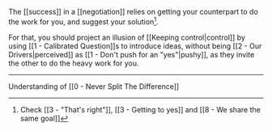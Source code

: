 The [[success]] in a [[negotiation]] relies on getting your counterpart to do the work for you, and suggest your solution[^1].

For that, you should project an illusion of [[Keeping control|control]] by using [[1 - Calibrated Question]]s to introduce ideas, without being [[2 - Our Drivers|perceived]] as [[1 - Don't push for an "yes"|pushy]], as they invite the other to do the heavy work for you.

---

Understanding of [[0 - Never Split The Difference]]

[^1]: Check [[3 - "That's right"]], [[3 - Getting to yes]] and [[8 - We share the same goal]]